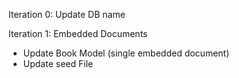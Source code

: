 


Iteration 0: Update DB name



Iteration 1: Embedded Documents
- Update Book Model (single embedded document)
- Update seed File



